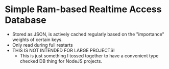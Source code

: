 # Simple Ram-based Realtime Access Database

- Stored as JSON, is actively cached regularly based on the "importance" weights of certain keys.
- Only read during full restarts
- THIS IS NOT INTENDED FOR LARGE PROJECTS! 
    - This is just something I tossed together to have a convenient type checked DB thing for NodeJS projects.